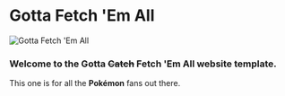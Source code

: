 # Gotta Fetch 'Em All

![Gotta Fetch 'Em All](https://user-images.githubusercontent.com/10834045/107277137-eca10880-6a4b-11eb-9ae0-e5a884e715e5.png)

### Welcome to the Gotta ~~Catch~~ Fetch 'Em All website template.

This one is for all the **Pokémon** fans out there.